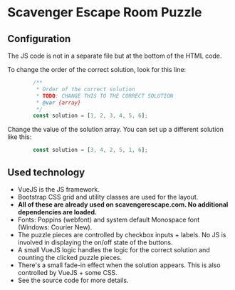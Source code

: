 # Scavenger Escape Room Puzzle

## Configuration

The JS code is not in a separate file but at the bottom of the HTML code.

To change the order of the correct solution, look for this line:

```js
        /**
         * Order of the correct solution
         * TODO: CHANGE THIS TO THE CORRECT SOLUTION
         * @var {array}
         */
        const solution = [1, 2, 3, 4, 5, 6];
```

Change the value of the solution array. You can set up a different solution like this:

```js
        const solution = [3, 4, 2, 5, 1, 6];
```



## Used technology

- VueJS is the JS framework.
- Bootstrap CSS grid and utility classes are used for the layout.
- **All of these are already used on scavengerescape.com. No additional dependencies are loaded.**
- Fonts: Poppins (webfont) and system default Monospace font (Windows: Courier New).
- The puzzle pieces are controlled by checkbox inputs + labels. No JS is involved in displaying the on/off state of the buttons.
- A small VueJS logic handles the logic for the correct solution and counting the clicked puzzle pieces.
- There's a small fade-in effect when the solution appears. This is also controlled by VueJS + some CSS.
- See the source code for more details.